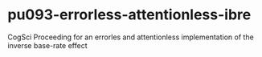 # pu093-errorless-attentionless-ibre

CogSci Proceeding for an errorles and attentionless implementation of the inverse base-rate effect
